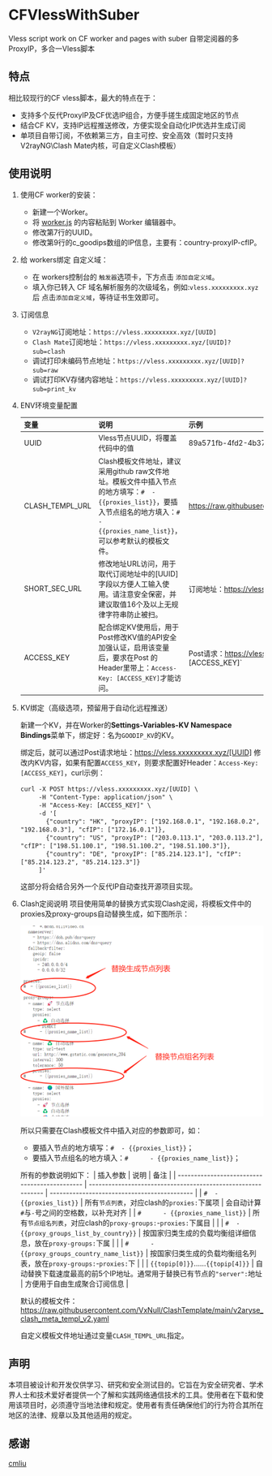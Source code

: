 # CFVlessWithSuber

Vless script work on CF worker and pages with suber
自带定阅器的多ProxyIP，多合一Vless脚本

## 特点

相比较现行的CF vless脚本，最大的特点在于：

- 支持多个反代ProxyIP及CF优选IP组合，方便手搓生成固定地区的节点
- 结合CF KV，支持IP远程推送修改，方便实现全自动化IP优选并生成订阅
- 单项目自带订阅，不依赖第三方，自主可控、安全高效（暂时只支持V2rayNG\Clash Mate内核，可自定义Clash模板）

## 使用说明

1. 使用CF worker的安装：
   - 新建一个Worker。
   - 将 [worker.js](https://github.com/VxNull/CFVlessWithSuber/blob/main/_worker.js) 的内容粘贴到 Worker 编辑器中。
   - 修改第7行的UUID。
   - 修改第9行的c_goodips数组的IP信息，主要有：country-proxyIP-cfIP。

2. 给 workers绑定 自定义域：
   - 在 workers控制台的 `触发器`选项卡，下方点击 `添加自定义域`。
   - 填入你已转入 CF 域名解析服务的次级域名，例如:`vless.xxxxxxxxx.xyz`后 点击`添加自定义域`，等待证书生效即可。

3. 订阅信息
   - `V2rayNG`订阅地址：`https://vless.xxxxxxxxx.xyz/[UUID]`
   - `Clash Mate`订阅地址：`https://vless.xxxxxxxxx.xyz/[UUID]?sub=clash`
   - 调试打印未编码节点地址：`https://vless.xxxxxxxxx.xyz/[UUID]?sub=raw`
   - 调试打印KV存储内容地址：`https://vless.xxxxxxxxx.xyz/[UUID]?sub=print_kv`

4. ENV环境变量配置

   | 变量            | 说明                                                         | 示例                                                         |
   | --------------- | ------------------------------------------------------------ | ------------------------------------------------------------ |
   | UUID            | Vless节点UUID，将覆盖代码中的值                              | 89a571fb-4fd2-4b37-8596-1b7d9728af45                         |
   | CLASH_TEMPL_URL | Clash模板文件地址，建议采用github raw文件地址。模板文件中插入节点的地方填写：`#  - {{proxies_list}}`，要插入节点组名的地方填入：`#      - {{proxies_name_list}}`，可以参考默认的模板文件。 | https://raw.githubusercontent.com/VxNull/ClashTemplate/main/v2aryse_clash_meta_templ_v2.yaml |
   | SHORT_SEC_URL   | 修改地址URL访问，用于取代订阅地址中的[UUID]字段以方便人工输入使用。请注意安全保密，并建议取值16个及以上无规律字符串防止被扫。 | 订阅地址：https://vless.xxxxxxxxx.xyz/[SHORT_SEC_URL]        |
   | ACCESS_KEY      | 配合绑定KV使用后，用于Post修改KV值的API安全加强认证，启用该变量后，要求在Post 的Header里带上：`Access-Key: [ACCESS_KEY]`才能访问。 | Post请求：https://vless.xxxxxxxxx.xyz/[UUID]，同时配置好Header信息：`Access-Key: [ACCESS_KEY]` |

5. KV绑定（高级选项，预留用于自动化远程推送）

   新建一个KV，并在Worker的**Settings-Variables-KV Namespace Bindings**菜单下，绑定好：名为`GOODIP_KV`的KV。

   绑定后，就可以通过Post请求地址：https://vless.xxxxxxxxx.xyz/[UUID] 修改内KV内容，如果有配置`ACCESS_KEY`，则要求配置好Header：`Access-Key: [ACCESS_KEY]`，curl示例：

   ```shell
   curl -X POST https://vless.xxxxxxxxx.xyz/[UUID] \
        -H "Content-Type: application/json" \
        -H "Access-Key: [ACCESS_KEY]" \
        -d '[
          {"country": "HK", "proxyIP": ["192.168.0.1", "192.168.0.2", "192.168.0.3"], "cfIP": ["172.16.0.1"]},
          {"country": "US", "proxyIP": ["203.0.113.1", "203.0.113.2"], "cfIP": ["198.51.100.1", "198.51.100.2", "198.51.100.3"]},
          {"country": "DE", "proxyIP": ["85.214.123.1"], "cfIP": ["85.214.123.2", "85.214.123.3"]}
        ]'
   ```

   这部分将会结合另外一个反代IP自动查找开源项目实现。

6. Clash定阅说明
   项目使用简单的替换方式实现Clash定阅，将模板文件中的proxies及proxy-groups自动替换生成，如下图所示：

   ![WXWorkCapture_17187021301456](https://github.com/VxNull/CFVlessWithSuber/blob/main/doc/WXWorkCapture_17187021301456.png)
   
   所以只需要在Clash模板文件中插入对应的参数即可，如：

   - 要插入节点的地方填写：`#  - {{proxies_list}}`；
   - 要插入节点组名的地方填入：`#      - {{proxies_name_list}}`；

   所有的参数说明如下：
   | 插入参数                                      | 说明                                                         | 备注                                         |
   | --------------------------------------------- | ------------------------------------------------------------ | -------------------------------------------- |
   | `#  - {{proxies_list}}`                       | 所有`节点列表`，对应clash的`proxies:`下属项                  | 会自动计算`#`与`-`号之间的空格数，以补充对齐 |
   | `#      - {{proxies_name_list}}`              | 所有`节点组名列表`，对应clash的`proxy-groups:`-`proxies:`下属目 |                                              |
   | `#  - {{proxy_groups_list_by_country}}`       | 按国家归类生成的负载均衡组详细信息，放在`proxy-groups:`下属  |                                              |
   | `#      - {{proxy_groups_country_name_list}}` | 按国家归类生成的负载均衡组名列表，放在`proxy-groups:`-`proxies:`下 |                                              |
   | `{{topip[0]}}`……`{{topip[4]}}`                | 自动替换下载速度最高的前5个IP地址。通常用于替换已有节点的`"server":`地址 | 方便用于自由生成聚合订阅信息                 |
   
   
   
   默认的模板文件：https://raw.githubusercontent.com/VxNull/ClashTemplate/main/v2aryse_clash_meta_templ_v2.yaml
   
   自定义模板文件地址通过变量`CLASH_TEMPL_URL`指定。
   
   
## 声明

本项目被设计和开发仅供学习、研究和安全测试目的。它旨在为安全研究者、学术界人士和技术爱好者提供一个了解和实践网络通信技术的工具。使用者在下载和使用该项目时，必须遵守当地法律和规定。使用者有责任确保他们的行为符合其所在地区的法律、规章以及其他适用的规定。

## 感谢

[cmliu](https://github.com/cmliu/edgetunnel)

